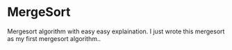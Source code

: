 # MergeSort
Mergesort algorithm with easy easy explaination. 
I just wrote this mergesort as my first mergesort algorithm..
